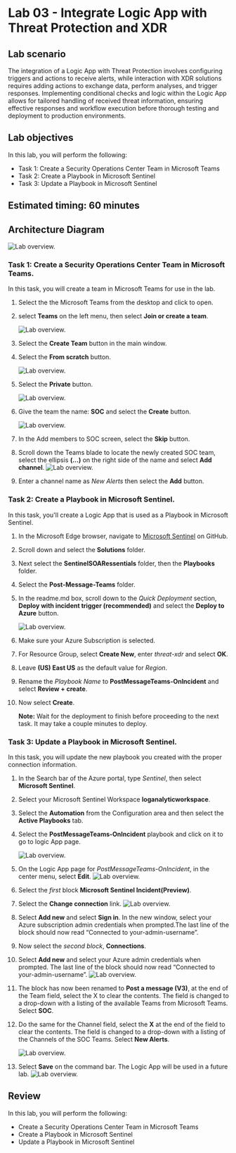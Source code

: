 # Lab 03 - Integrate Logic App with Threat Protection and XDR

## Lab scenario

The integration of a Logic App with Threat Protection involves configuring triggers and actions to receive alerts, while interaction with XDR solutions requires adding actions to exchange data, perform analyses, and trigger responses. Implementing conditional checks and logic within the Logic App allows for tailored handling of received threat information, ensuring effective responses and workflow execution before thorough testing and deployment to production environments. 

## Lab objectives
 In this lab, you will perform the following:
 - Task 1: Create a Security Operations Center Team in Microsoft Teams
 - Task 2: Create a Playbook in Microsoft Sentinel
 - Task 3: Update a Playbook in Microsoft Sentinel
 
## Estimated timing: 60 minutes

## Architecture Diagram
 ![Lab overview.](./media/lab-02.png)

### Task 1: Create a Security Operations Center Team in Microsoft Teams.

In this task, you will create a team in Microsoft Teams for use in the lab.  

1. Select the the Microsoft Teams from the desktop and click to open.

1. select **Teams** on the left menu, then select **Join or create a team**.

    ![Lab overview.](./media/lab03-task01-teams.png) 

3. Select the **Create Team** button in the main window.

1. Select the **From scratch** button.

    ![Lab overview.](./media/lab03-task01-privatebutton.png)  
       
1. Select the **Private** button.

    ![Lab overview.](./media/lab03-task01-private2.png) 

1. Give the team the name: **SOC** and select the **Create** button.

    ![Lab overview.](./media/lab03-task01-SOC.png)  

1. In the Add members to SOC screen, select the **Skip** button. 

1. Scroll down the Teams blade to locate the newly created SOC team, select the ellipsis **(...)** on the right side of the name and select **Add channel**.
    ![Lab overview.](./media/Lab03-task1-003.png) 

1. Enter a channel name as *New Alerts* then select the **Add** button.

### Task 2: Create a Playbook in Microsoft Sentinel.

In this task, you'll create a Logic App that is used as a Playbook in Microsoft Sentinel.

1. In the Microsoft Edge browser, navigate to [Microsoft Sentinel](https://github.com/Azure/Azure-Sentinel) on GitHub.

1. Scroll down and select the **Solutions** folder.

1. Next select the **SentinelSOARessentials** folder, then the **Playbooks** folder.

1. Select the **Post-Message-Teams** folder.

1. In the readme.md box, scroll down to the *Quick Deployment* section, **Deploy with incident trigger (recommended)** and select the **Deploy to Azure** button.

    ![Lab overview.](./media/lab03-task02-githubplaybook.png) 

1. Make sure your Azure Subscription is selected.

1. For Resource Group, select **Create New**, enter *threat-xdr* and select **OK**.

1. Leave **(US) East US** as the default value for *Region*.

1. Rename the *Playbook Name* to **PostMessageTeams-OnIncident** and select **Review + create**.

1. Now select **Create**.

    **Note:** Wait for the deployment to finish before proceeding to the next task. It may take a couple minutes to deploy.

### Task 3: Update a Playbook in Microsoft Sentinel.

In this task, you will update the new playbook you created with the proper connection information.

1. In the Search bar of the Azure portal, type *Sentinel*, then select **Microsoft Sentinel**.

1. Select your Microsoft Sentinel Workspace **loganalyticworkspace**.

1. Select the **Automation** from the Configuration area and then select the **Active Playbooks** tab.

1. Select the **PostMessageTeams-OnIncident** playbook and click on it to go to logic App page.

    ![Lab overview.](./media/Lab03-task03-activeplaybook.png) 

1. On the Logic App page for *PostMessageTeams-OnIncident*, in the center menu, select **Edit**.
    ![Lab overview.](./media/Lab03-task1-001.png) 

1. Select the *first* block **Microsoft Sentinel Incident(Preview)**.

1. Select the **Change connection** link.
   ![Lab overview.](./media/Lab03-task1-002.png) 

1. Select **Add new** and select **Sign in**. In the new window, select your Azure subscription admin credentials when prompted.The last line of the block should now read “Connected to your-admin-username”.

1. Now select the *second block*, **Connections**.

1. Select **Add new** and select your Azure admin credentials when prompted. The last line of the block should now read “Connected to your-admin-username”.
    ![Lab overview.](./media/Lab03-task1-004.png) 

1. The block has now been renamed to **Post a message (V3)**, at the end of the Team field, select the X to clear the contents. The field is changed to a drop-down with a listing of the available Teams from Microsoft Teams. Select **SOC**.

1. Do the same for the Channel field, select the **X** at the end of the field to clear the contents. The field is changed to a drop-down with a listing of the Channels of the SOC Teams. Select **New Alerts**.

    ![Lab overview.](./media/SC-200-img13.png)

1. Select **Save** on the command bar. The Logic App will be used in a future lab.
   ![Lab overview.](./media/Lab03-task1-005)
   
## Review
 In this lab, you will perform the following:
 - Create a Security Operations Center Team in Microsoft Teams
 - Create a Playbook in Microsoft Sentinel
 - Update a Playbook in Microsoft Sentinel
